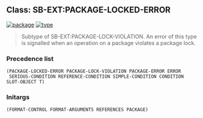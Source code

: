 ## Class: SB-EXT:PACKAGE-LOCKED-ERROR
[![package](https://img.shields.io/badge/Package-SB--EXT-5f9ea0.svg?style=social&colorA=999999)](../) [![type](https://img.shields.io/badge/Type-Class-5f9ea0.svg?style=social&colorA=999999)](../#class) 

> Subtype of SB-EXT:PACKAGE-LOCK-VIOLATION. An error of this type is
> signalled when an operation on a package violates a package lock.

### Precedence list
```
(PACKAGE-LOCKED-ERROR PACKAGE-LOCK-VIOLATION PACKAGE-ERROR ERROR
 SERIOUS-CONDITION REFERENCE-CONDITION SIMPLE-CONDITION CONDITION SLOT-OBJECT T)
```
### Initargs
```
(FORMAT-CONTROL FORMAT-ARGUMENTS REFERENCES PACKAGE)
```
